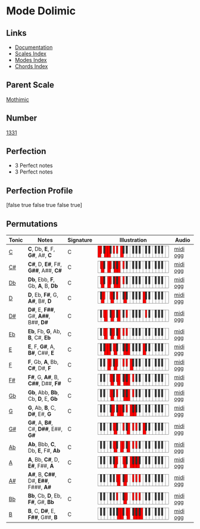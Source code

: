 # Mode Dolimic

## Links

- [Documentation](index.md)
- [Scales Index](Scales.md)
- [Modes Index](Modes.md)
- [Chords Index](Chords.md)

## Parent Scale

[Mothimic](ScaleMothimic.md)

## Number

[1331](https://ianring.com/musictheory/scales/1331)

## Perfection

- 3 Perfect notes
- 3 Perfect notes

## Perfection Profile

[false true false true false true]

## Permutations

| Tonic | Notes | Signature | Illustration | Audio |
|-------|-------|-----------|--------------|-------|
| [C](ModeCNaturalDolimic.md) | **C**, Db, **E**, F, **G#**, A#, **C** | C | ![CNaturalDolimic](ModeCNaturalDolimic.png) | [midi](ModeCNaturalDolimic.mid) [ogg](ModeCNaturalDolimic.ogg) |
| [C#](ModeCSharpDolimic.md) | **C#**, D, **E#**, F#, **G##**, A##, **C#** | C | ![CSharpDolimic](ModeCSharpDolimic.png) | [midi](ModeCSharpDolimic.mid) [ogg](ModeCSharpDolimic.ogg) |
| [Db](ModeDFlatDolimic.md) | **Db**, Ebb, **F**, Gb, **A**, B, **Db** | C | ![DFlatDolimic](ModeDFlatDolimic.png) | [midi](ModeDFlatDolimic.mid) [ogg](ModeDFlatDolimic.ogg) |
| [D](ModeDNaturalDolimic.md) | **D**, Eb, **F#**, G, **A#**, B#, **D** | C | ![DNaturalDolimic](ModeDNaturalDolimic.png) | [midi](ModeDNaturalDolimic.mid) [ogg](ModeDNaturalDolimic.ogg) |
| [D#](ModeDSharpDolimic.md) | **D#**, E, **F##**, G#, **A##**, B##, **D#** | C | ![DSharpDolimic](ModeDSharpDolimic.png) | [midi](ModeDSharpDolimic.mid) [ogg](ModeDSharpDolimic.ogg) |
| [Eb](ModeEFlatDolimic.md) | **Eb**, Fb, **G**, Ab, **B**, C#, **Eb** | C | ![EFlatDolimic](ModeEFlatDolimic.png) | [midi](ModeEFlatDolimic.mid) [ogg](ModeEFlatDolimic.ogg) |
| [E](ModeENaturalDolimic.md) | **E**, F, **G#**, A, **B#**, C##, **E** | C | ![ENaturalDolimic](ModeENaturalDolimic.png) | [midi](ModeENaturalDolimic.mid) [ogg](ModeENaturalDolimic.ogg) |
| [F](ModeFNaturalDolimic.md) | **F**, Gb, **A**, Bb, **C#**, D#, **F** | C | ![FNaturalDolimic](ModeFNaturalDolimic.png) | [midi](ModeFNaturalDolimic.mid) [ogg](ModeFNaturalDolimic.ogg) |
| [F#](ModeFSharpDolimic.md) | **F#**, G, **A#**, B, **C##**, D##, **F#** | C | ![FSharpDolimic](ModeFSharpDolimic.png) | [midi](ModeFSharpDolimic.mid) [ogg](ModeFSharpDolimic.ogg) |
| [Gb](ModeGFlatDolimic.md) | **Gb**, Abb, **Bb**, Cb, **D**, E, **Gb** | C | ![GFlatDolimic](ModeGFlatDolimic.png) | [midi](ModeGFlatDolimic.mid) [ogg](ModeGFlatDolimic.ogg) |
| [G](ModeGNaturalDolimic.md) | **G**, Ab, **B**, C, **D#**, E#, **G** | C | ![GNaturalDolimic](ModeGNaturalDolimic.png) | [midi](ModeGNaturalDolimic.mid) [ogg](ModeGNaturalDolimic.ogg) |
| [G#](ModeGSharpDolimic.md) | **G#**, A, **B#**, C#, **D##**, E##, **G#** | C | ![GSharpDolimic](ModeGSharpDolimic.png) | [midi](ModeGSharpDolimic.mid) [ogg](ModeGSharpDolimic.ogg) |
| [Ab](ModeAFlatDolimic.md) | **Ab**, Bbb, **C**, Db, **E**, F#, **Ab** | C | ![AFlatDolimic](ModeAFlatDolimic.png) | [midi](ModeAFlatDolimic.mid) [ogg](ModeAFlatDolimic.ogg) |
| [A](ModeANaturalDolimic.md) | **A**, Bb, **C#**, D, **E#**, F##, **A** | C | ![ANaturalDolimic](ModeANaturalDolimic.png) | [midi](ModeANaturalDolimic.mid) [ogg](ModeANaturalDolimic.ogg) |
| [A#](ModeASharpDolimic.md) | **A#**, B, **C##**, D#, **E##**, F###, **A#** | C | ![ASharpDolimic](ModeASharpDolimic.png) | [midi](ModeASharpDolimic.mid) [ogg](ModeASharpDolimic.ogg) |
| [Bb](ModeBFlatDolimic.md) | **Bb**, Cb, **D**, Eb, **F#**, G#, **Bb** | C | ![BFlatDolimic](ModeBFlatDolimic.png) | [midi](ModeBFlatDolimic.mid) [ogg](ModeBFlatDolimic.ogg) |
| [B](ModeBNaturalDolimic.md) | **B**, C, **D#**, E, **F##**, G##, **B** | C | ![BNaturalDolimic](ModeBNaturalDolimic.png) | [midi](ModeBNaturalDolimic.mid) [ogg](ModeBNaturalDolimic.ogg) |
